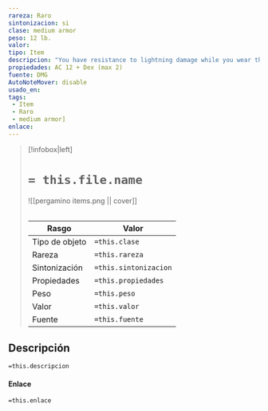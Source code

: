 ```yaml
---
rareza: Raro
sintonizacion: si
clase: medium armor
peso: 12 lb.
valor: 
tipo: Item
descripcion: "You have resistance to lightning damage while you wear this armor.This crude armor consists of thick furs and pelts. It is commonly worn by barbarian tribes, evil humanoids, and other folk who lack access to the tools and materials needed to create better armor."
propiedades: AC 12 + Dex (max 2)
fuente: DMG
AutoNoteMover: disable
usado_en:  
tags: 
 - Item
 - Raro
 - medium armor]
enlace: 
---
```


> [!infobox|left]
>  # `= this.file.name`
> ![[pergamino items.png || cover]]
> ######   
> |Rasgo | Valor |
> | --- | --- |
> | Tipo de objeto| `=this.clase`|
>  | Rareza| `=this.rareza`|
> | Sintonización | `=this.sintonizacion` |
> | Propiedades | `=this.propiedades` |
>  | Peso | `=this.peso` |
> | Valor | `=this.valor` |
> | Fuente | `=this.fuente` |


## Descripción
`=this.descripcion`

#### Enlace
`=this.enlace`